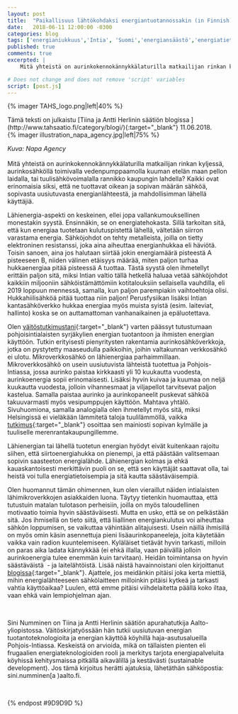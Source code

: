 ```yaml
---
layout: post
title:  "Paikallisuus lähtökohdaksi energiantuotannossakin (in Finnish)"
date:   2018-06-11 12:00:00 -0300
categories: blog
tags: ['energianiukkuus','Intia', 'Suomi','energiansäästö','energiatietoisuus']
published: true
comments: true
excerpted: |
    Mitä yhteistä on aurinkokennokännykkälaturilla matkailijan rinkan kyljessä, aurinkosähköllä toimivalla vedenpumppaamolla kuuman etelän maan pellon laidalla, tai tuulisähkövoimalalla rannikko kaupungin lahdella? Kaikki ovat erinomaisia siksi, että ne tuottavat oikean ja sopivan määrän sähköä, sopivasta uusiutuvasta energianlähteestä, ja mahdollisimman lähellä käyttäjiä.

# Does not change and does not remove 'script' variables
script: [post.js]
---
```

{% imager TAHS_logo.png|left|40% %}
<div style="clear:both;"></div>
Tämä teksti on julkaistu [Tiina ja Antti Herlinin säätiön blogissa ](http://www.tahsaatio.fi/category/blogi/){:target="_blank"} 11.06.2018.

<br>
{% imager illustration_napa_agency.jpg|left|75% %}

<div style="clear:both;"></div>

<i>Kuva: Napa Agency</i>
<br>
<br>
Mitä yhteistä on aurinkokennokännykkälaturilla matkailijan rinkan kyljessä, aurinkosähköllä toimivalla vedenpumppaamolla kuuman etelän maan pellon laidalla, tai tuulisähkövoimalalla rannikko kaupungin lahdella? Kaikki ovat erinomaisia siksi, että ne tuottavat oikean ja sopivan määrän sähköä, sopivasta uusiutuvasta energianlähteestä, ja mahdollisimman lähellä käyttäjiä.

Lähienergia-aspekti on keskeinen, ellei jopa vallankumouksellinen monestakin syystä. Ensinnäkin, se on energiatehokasta. Sillä tarkoitan sitä, että kun energiaa tuotetaan kulutuspistettä lähellä, vältetään siirron varastama energia. Sähköjohdot on tehty metalleista, joilla on tietty elektroninen resistanssi, joka aina aiheuttaa energianhukkaa eli häviötä. Toisin sanoen, aina jos halutaan siirtää jokin energiamäärä pisteestä A pisteeseen B, niiden välinen etäisyys määrää, miten paljon turhaa hukkaenergiaa pitää pisteessä A tuottaa. Tästä syystä olen ihmetellyt erittäin paljon sitä, miksi Intian valtio tällä hetkellä haluaa vetää sähköjohdot kaikkiin miljooniin sähköistämättömiin kotitalouksiin sellaisella vauhdilla, eli 2019 loppuun mennessä, samalla, kun paljon parempiakin vaihtoehtoja olisi. Hukkahiilisähköä pitää tuottaa niin paljon! Perusfysiikan lisäksi Intian kantasähköverkko hukkaa energiaa myös muista syistä (esim. laiteviat, hallinto) koska se on auttamattoman vanhanaikainen ja epäluotettava.

Olen [väitöstutkimustani](http://sininumminen.fi){:target="_blank"} varten päässyt tutustumaan pohjoisintialaisten syrjäkylien energian tuotantoon ja ihmisten energian käyttöön. Tutkin erityisesti pienyritysten rakentamia aurinkosähköverkkoja, jotka on pystytetty maaseudulla paikkoihin, joihin valtakunnan verkkosähkö ei ulotu. Mikroverkkosähkö on lähienergiaa parhaimmillaan. Mikroverkkosähkö on usein uusiutuvista lähteistä tuotettua ja Pohjois-Intiassa, jossa aurinko paistaa kirkkaasti yli 10 kuukautta vuodesta, aurinkoenergia sopii erinomaisesti. Lisäksi hyvin kuivaa ja kuumaa on neljä kuukautta vuodesta, jolloin vihannesmaat ja viljapellot tarvitsevat paljon kastelua. Samalla paistaa aurinko ja aurinkopaneelit puskevat sähköä takuuvarmasti myös vesipumppujen käyttöön. Mahtava yhtälö. Sivuhuomiona, samalla analogialla olen ihmetellyt myös sitä, miksi Helsingissä ei vieläkään lämmitetä taloja tuulilämmöllä, vaikka [tutkimus](https://aaltodoc.aalto.fi/handle/123456789/24405){:target="_blank"} osoittaa sen mainiosti sopivan kylmälle ja tuuliselle merenrantakaupungillemme.

Lähienergian tai lähellä tuotetun energian hyödyt eivät kuitenkaan rajoitu siihen, että siirtoenergiahukka on pienempi, ja että päästään valitsemaan sopivin saasteeton energialähde. Lähienergian kolmas ja ehkä kauaskantoisesti merkittävin puoli on se, että sen käyttäjät saattavat olla, tai heistä voi tulla energiatietoisempia ja sitä kautta säästäväisempiä.

Olen huomannut tämän ohimennen, kun olen vieraillut näiden intialaisten lähimikroverkkojen asiakkaiden luona. Täytyy tietenkin huomauttaa, että tutustuin matalan tulotason perheisiin, joilla on myös taloudellinen motivaatio toimia hyvin säästäväisesti. Mutta en usko, että se on pelkästään sitä. Jos ihmisellä on tieto siitä, että liiallinen energiankulutus voi aiheuttaa sähkön loppumisen, se vaikuttaa vähintään alitajuisesti. Usein näillä ihmisillä on myös omin käsin asennettuja pieni lisäaurinkopaneeleja, joita käytetään vaikka vain radion kuuntelemiseen. Kyläläiset tietävät hyvin tarkasti, milloin on paras aika ladata kännykkää (ei ehkä illalla, vaan päivällä jolloin aurinkoenergia tulee enemmän kuin tarvitaan). Heidän toimintansa on hyvin säästäväistä  - ja laitelähtöistä. Lisää näistä havainnoistani olen kirjoittanut [blogissa](http://sais-isep.org/?p=2020){:target="_blank"}. Ajattele, jos meidänkin pitäisi joka kerta miettiä, mihin energialähteeseen sähkölaitteen milloinkin pitäisi kytkeä ja tarkasti vahtia käyttöaikaa? Luulen, että emme pitäisi viihdelaitetta päällä koko iltaa, vaan ehkä vain lempiohjelman ajan.

<br>
<div style="clear:both;"></div>

Sini Numminen on Tiina ja Antti Herlinin säätiön apurahatutkija Aalto-yliopistossa. Väitöskirjatyössään hän tutkii uusiutuvan energian tuotantoteknologioita ja energian käyttöä köyhillä haja-asutusalueilla Pohjois-Intiassa. Keskeistä on arvioida, mikä on tällaisten pienten eli frugaalien energiateknologioiden rooli ja merkitys tarjota energiapalveluita köyhissä kehitysmaissa pitkällä aikavälillä ja kestävästi (sustainable development). Jos tämä kirjoitus herätti ajatuksia, lähetäthän sähköpostia: sini.numminen[a )aalto.fi.


<br>


{% endpost #9D9D9D %}
